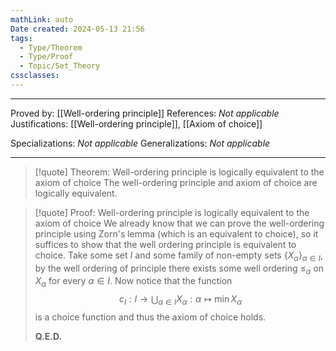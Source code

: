 ```yaml
---
mathLink: auto
Date created: 2024-05-13 21:56
tags:
  - Type/Theorem
  - Type/Proof
  - Topic/Set_Theory
cssclasses:
---
```


---

Proved by: [[Well-ordering principle]]
References: _Not applicable_
Justifications: [[Well-ordering principle]], [[Axiom of choice]]

Specializations: _Not applicable_
Generalizations: _Not applicable_

---

> [!quote] Theorem: Well-ordering principle is logically equivalent to the axiom of choice
> The well-ordering principle and axiom of choice are logically equivalent.

>[!quote] Proof: Well-ordering principle is logically equivalent to the axiom of choice
>We already know that we can prove the well-ordering principle using Zorn's lemma (which is an equivalent to choice), so it suffices to show that the well ordering principle is equivalent to choice. Take some set $I$ and some family of non-empty sets $\{ X_{\alpha} \}_{\alpha\in I}$, by the well ordering of principle there exists some well ordering $\leq_{\alpha}$ on $X_{\alpha}$ for every $\alpha\in I$. Now notice that the function $$ c_{I}:I\to \bigcup_{\alpha\in I} X_{\alpha}: \alpha\mapsto \min X_{\alpha} $$ is a choice function and thus the axiom of choice holds.
>
>**Q.E.D.**
